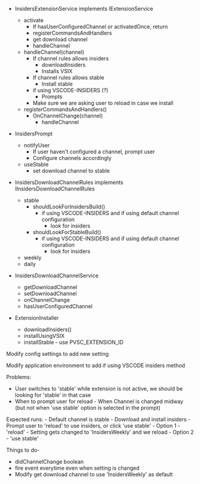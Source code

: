 * InsidersExtensionService implements IExtensionService
    * activate
        - If hasUserConfiguredChannel or activatedOnce, return
        - registerCommandsAndHandlers
        - get download channel
        - handleChannel
    * handleChannel(channel)
        - If channel rules allows insiders
            - downloadInsiders
            - Installs VSIX
        - If channel rules allows stable
            - Install stable
        - if using VSCODE-INSIDERS (?)
            - Prompts
        - Make sure we are asking user to reload in case we install
    * registerCommandsAndHandlers()
        - OnChannelChange(channel)
            - handleChannel

* InsidersPrompt
    * notifyUser
        - If user haven't configured a channel, prompt user
        - Configure channels accordingly
    * useStable
        - set download channel to stable

* InsidersDownloadChannelRules implements IInsidersDownloadChannelRules
    * stable
        - shouldLookForInsidersBuild()
            - if using VSCODE-INSIDERS and if using default channel configuration
                - look for insiders
        - shouldLookForStableBuild()
            - if using VSCODE-INSIDERS and if using default channel configuration
                - look for insiders
    * weekly
    * daily

* InsidersDownloadChannelService
    * getDownloadChannel
    * setDownloadChannel
    * onChannelChange
    * hasUserConfiguredChannel

* ExtensionInstaller
    * downloadInsiders()
    * installUsingVSIX
    * installStable - use PVSC_EXTENSION_ID

Modify config settings to add new setting

Modify application environment to add if using VSCODE insiders method

Problems:
- User switches to 'stable' while extension is not active, we should be looking for 'stable' in that case
- When to prompt user for reload - When Channel is changed midway (but not when 'use stable' option is selected in the prompt)

Expected runs:
    - Default channel is stable
    - Download and install insiders
    - Prompt user to 'reload' to use insiders, or click 'use stable'
    - Option 1 - 'reload'
        - Setting gets changed to 'InsidersWeekly' and we reload
    - Option 2 - 'use stable'


Things to do-
* didChannelChange boolean
* fire event everytime even when setting is changed
* Modify get download channel to use 'InsidersWeekly' as default
